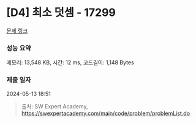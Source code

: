 # [D4] 최소 덧셈 - 17299 

[문제 링크](https://swexpertacademy.com/main/code/problem/problemDetail.do?contestProbId=AYe7x0DKBJADFARP) 

### 성능 요약

메모리: 13,548 KB, 시간: 12 ms, 코드길이: 1,148 Bytes

### 제출 일자

2024-05-13 18:51



> 출처: SW Expert Academy, https://swexpertacademy.com/main/code/problem/problemList.do